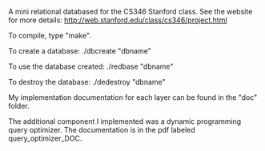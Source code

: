 A mini relational databased for the CS346 Stanford class. See the website for more details: http://web.stanford.edu/class/cs346/project.html

To compile, type "make".

To create a database:
./dbcreate "dbname"

To use the database created:
./redbase "dbname"

To destroy the database:
./dedestroy "dbname"

My implementation documentation for each layer can be found in the "doc" folder.

The additional component I implemented was a dynamic programming query optimizer. The documentation is in the pdf labeled query_optimizer_DOC.
